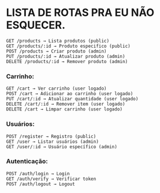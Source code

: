 # LISTA DE ROTAS PRA EU NÃO ESQUECER.

````
GET /products → Lista produtos (public)
GET /products/:id → Produto especifico (public)
POST /products → Criar produto (admin)
PUT /products/:id → Atualizar produto (admin)
DELETE /products/:id → Remover produto (admin)
````

### Carrinho:

````
GET /cart → Ver carrinho (user logado)
POST /cart → Adicionar ao carrinho (user logado)
PUT /cart/:id → Atualizar quantidade (user logado)
DELETE /cart/:id → Remover item (user logado)
DELETE /cart → Limpar carrinho (user logado)
````

### Usuários:

````
POST /register → Registro (public)
GET /user → Listar usuários (admin)
GET /user/:id → Usuário específico (admin)
````

### Autenticação:

````
POST /auth/login → Login
GET /auth/verify → Verificar token
POST /auth/logout → Logout

````